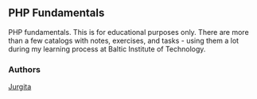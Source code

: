 ## PHP Fundamentals

PHP fundamentals. This is for educational purposes only. There are more than a few catalogs with notes, exercises, and tasks - using them a lot during my learning process at Baltic Institute of Technology.

### Authors

[Jurgita](https://github.com/Jjurgita)
